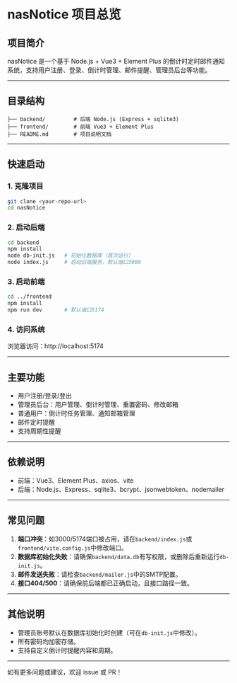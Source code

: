 # nasNotice 项目总览

## 项目简介
nasNotice 是一个基于 Node.js + Vue3 + Element Plus 的倒计时定时邮件通知系统，支持用户注册、登录、倒计时管理、邮件提醒、管理员后台等功能。

---

## 目录结构
```
├── backend/         # 后端 Node.js (Express + sqlite3)
├── frontend/        # 前端 Vue3 + Element Plus
├── README.md        # 项目说明文档
```

---

## 快速启动

### 1. 克隆项目
```bash
git clone <your-repo-url>
cd nasNotice
```

### 2. 启动后端
```bash
cd backend
npm install
node db-init.js   # 初始化数据库（首次运行）
node index.js     # 启动后端服务，默认端口3000
```

### 3. 启动前端
```bash
cd ../frontend
npm install
npm run dev       # 默认端口5174
```

### 4. 访问系统
浏览器访问：http://localhost:5174

---

## 主要功能
- 用户注册/登录/登出
- 管理员后台：用户管理、倒计时管理、重置密码、修改邮箱
- 普通用户：倒计时任务管理、通知邮箱管理
- 邮件定时提醒
- 支持周期性提醒

---

## 依赖说明
- 前端：Vue3、Element Plus、axios、vite
- 后端：Node.js、Express、sqlite3、bcrypt、jsonwebtoken、nodemailer

---

## 常见问题
1. **端口冲突**：如3000/5174端口被占用，请在`backend/index.js`或`frontend/vite.config.js`中修改端口。
2. **数据库初始化失败**：请确保`backend/data.db`有写权限，或删除后重新运行`db-init.js`。
3. **邮件发送失败**：请检查`backend/mailer.js`中的SMTP配置。
4. **接口404/500**：请确保前后端都已正确启动，且接口路径一致。

---

## 其他说明
- 管理员账号默认在数据库初始化时创建（可在`db-init.js`中修改）。
- 所有密码均加密存储。
- 支持自定义倒计时提醒内容和周期。

---

如有更多问题或建议，欢迎 issue 或 PR！ 